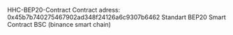 HHC-BEP20-Contract
Contract adress: 0x45b7b740275467902ad348f24126a6c9307b6462
Standart BEP20 Smart Contract BSC (binance smart chain)
